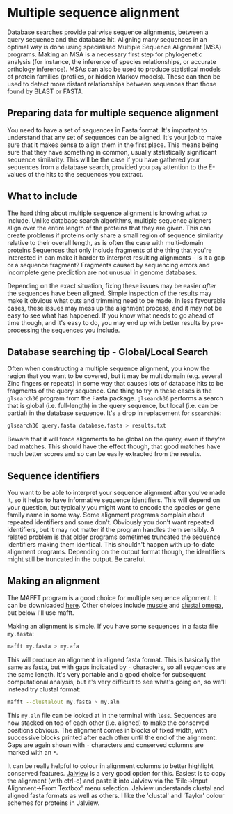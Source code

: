 
# Multiple sequence alignment

Database searches provide pairwise sequence alignments, between a query sequence and the database hit. Aligning many sequences in an optimal way is done using specialised Multiple Sequence Alignment (MSA) programs. Making an MSA is a necessary first step for phylogenetic analysis (for instance, the inference of species relationships, or accurate orthology inference). MSAs can also be used to produce statistical models of protein families (profiles, or hidden Markov models). These can then be used to detect more distant relationships between sequences than those found by BLAST or FASTA.

## Preparing data for multiple sequence alignment

You need to have a set of sequences in Fasta format. It's important to understand that any set of sequences can be aligned. It's your job to make sure that it makes sense to align them in the first place. This means being sure that they have something in common, usually statistically significant sequence similarity. This will be the case if you have gathered your sequences from a database search, provided you pay attention to the E-values of the hits to the sequences you extract.

## What to include

The hard thing about multiple sequence alignment is knowing what to include. Unlike database search algorithms, multiple sequence aligners align over the entire length of the proteins that they are given. This can create problems if proteins only share a small region of sequence similarity relative to their overall length, as is often the case with multi-domain proteins Sequences that only include fragments of the thing that you're interested in can make it harder to interpret resulting alignments - is it a gap or a sequence fragment? Fragments caused by sequencing errors and incomplete gene prediction are not unusual in genome databases.

Depending on the exact situation, fixing these issues may be easier *after* the sequences have been aligned. Simple inspection of the results may make it obvious what cuts and trimming need to be made. In less favourable cases, these issues may mess up the alignment process, and it may not be easy to see what has happened. If you know what needs to go ahead of time though, and it's easy to do, you may end up with better results by pre-processing the sequences you include.

## Database searching tip - Global/Local Search

Often when constructing a multiple sequence alignment, you know the region that you want to be covered, but it may be multidomain (e.g. several Zinc fingers or repeats) in some way that causes lots of database hits to be fragments of the query sequence. One thing to try in these cases is the `glsearch36` program from the Fasta package. `glsearch36` performs a search that is global (i.e. full-length) in the query sequence, but local (i.e. can be partial) in the database sequence. It's a drop in replacement for `ssearch36`:

```bash
glsearch36 query.fasta database.fasta > results.txt
```

Beware that it will force alignments to be global on the query, even if they're bad matches. This should have the effect though, that good matches have much better scores and so can be easily extracted from the results.

## Sequence identifiers

You want to be able to interpret your sequence alignment after you've made it, so it helps to have informative sequence identifiers. This will depend on your question, but typically you might want to encode the species or gene family name in some way. Some alignment programs complain about repeated identifiers and some don't. Obviously you don't want repeated identifiers, but it may not matter if the program handles them sensibly. A related problem is that older programs sometimes truncated the sequence identifiers making them identical. This shouldn't happen with up-to-date alignment programs. Depending on the output format though, the identifiers might still be truncated in the output. Be careful.

## Making an alignment

The MAFFT program is a good choice for multiple sequence alignment. It can be downloaded [here](https://mafft.cbrc.jp/alignment/software/). Other choices include [muscle](https://drive5.com/muscle/) and [clustal omega](http://www.clustal.org/omega/), but below I'll use mafft.

Making an alignment is simple. If you have some sequences in a fasta file `my.fasta`:

```bash
mafft my.fasta > my.afa
```

This will produce an alignment in aligned fasta format. This is basically the same as fasta, but with gaps indicated by `-` characters, so all sequences are the same length. It's very portable and a good choice for subsequent computational analysis, but it's very difficult to see what's going on, so we'll instead try clustal format:

```bash
mafft --clustalout my.fasta > my.aln
```

This `my.aln` file can be looked at in the terminal with `less`. Sequences are now stacked on top of each other (i.e. aligned) to make the conserved positions obvious. The alignment comes in blocks of fixed width, with successive blocks printed after each other until the end of the alignment. Gaps are again shown with `-` characters and conserved columns are marked with an `*`.

It can be really helpful to colour in alignment columns to better highlight conserved features. [Jalview](http://www.jalview.org/getdown/release/) is a very good option for this. Easiest is to copy the alignment (with ctrl-c) and paste it into Jalview via the 'File->Input Alignment->From Textbox' menu selection. Jalview understands clustal and aligned fasta formats as well as others. I like the 'clustal' and 'Taylor' colour schemes for proteins in Jalview.
